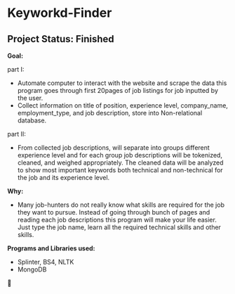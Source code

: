 # Keyworkd-Finder

## Project Status: Finished


**Goal:** 

part I:
- Automate computer to interact with the website and scrape the data this program goes through first 20pages of job listings for job inputted by the user.
- Collect information on title of position, experience level, company_name, employment_type, and job description, store into Non-relational database.

part II:
- From collected job descriptions, will separate into groups different experience level and for each group job descriptions will be tokenized, cleaned, and weighed appropriately. The cleaned data will be analyzed to show most important keywords both technical and non-technical for the job and its experience level.


**Why:**
- Many job-hunters do not really know what skills are required for the job they want to pursue. Instead of going through bunch of pages and reading each job descriptions this program will make your life easier. Just type the job name, learn all the required technical skills and other skills.



**Programs and Libraries used:**
- Splinter, BS4, NLTK
- MongoDB

:bear:
